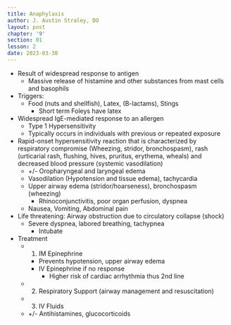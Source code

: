```yaml
---
title: Anaphylaxis
author: J. Austin Straley, DO
layout: post
chapter: '9'
section: 01
lesson: 2
date: 2023-03-30
---
```


- Result of widespread response to antigen
  - Massive release of histamine and other substances from mast cells and basophils
- Triggers:
  - Food (nuts and shellfish), Latex, (B-lactams), Stings
    - Short term Foleys have latex
- Widespread IgE-mediated response to an allergen
  - Type 1 Hypersensitivity
  - Typically occurs in individuals with previous or repeated exposure
- Rapid-onset hypersensitivity reaction that is characterized by respiratory compromise (Wheezing, stridor, bronchospasm), rash (urticarial rash, flushing, hives, pruritus, erythema, wheals) and decreased blood pressure (systemic vasodilation)
  - +/- Oropharyngeal and laryngeal edema
  - Vasodilation (Hypotension and tissue edema), tachycardia
  - Upper airway edema (stridor/hoarseness), bronchospasm (wheezing)
    - Rhinoconjunctivitis, poor organ perfusion, dyspnea
  - Nausea, Vomiting, Abdominal pain
- Life threatening: Airway obstruction due to circulatory collapse (shock)
  - Severe dyspnea, labored breathing, tachypnea
    - Intubate
- Treatment
  - 1) IM Epinephrine
    - Prevents hypotension, upper airway edema
    - IV Epinephrine if no response
      - Higher risk of cardiac arrhythmia thus 2nd line
  - 2) Respiratory Support (airway management and resuscitation)
  - 3) IV Fluids
  - +/- Antihistamines, glucocorticoids
